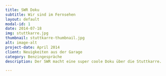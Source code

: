```yaml
---
title: SWR Doku
subtitle: Wir sind im Fernsehen
layout: default
modal-id: 1
date: 2014-07-18
img: stuttkarre.jpg
thumbnail: stuttkarre-thumbnail.jpg
alt: image-alt
project-date: April 2014
client: Neuigkeiten aus der Garage
category: Benzingespräche
description: Der SWR macht eine super coole Doku über die Stuttkarre.

---
```

